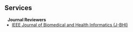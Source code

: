 ## Services



<h4 style="margin:0 10px 0;">Journal Reviewers</h4>

<ul style="margin:0 0 20px;">  
  <li><a href="[https://www.springer.com/journal/11263](https://ieeexplore.ieee.org/xpl/RecentIssue.jsp?punumber=6221020)"><autocolor>IEEE Journal of Biomedical and Health Informatics (J-BHI)</autocolor></a></li>
</ul>

